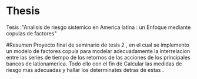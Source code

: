 # Thesis
Tesis :"Analisis de riesgo sistemico en America latina : un Enfoque mediante copulas de factores"

#Resumen
Proyecto final de seminario de tesis 2 , en el cual se implemento un modelo de factores copula para modelar adecuadamente la interrelacion entre las series de tiempo
de los retornos de las acciones de los principales bancos de lationamerica. Todo ello con el fin de Calcular las medidas de riesgo mas adecuadas  y hallar los determinates 
detras de estas .
